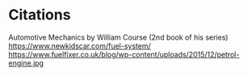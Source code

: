 # Citations 

Automotive Mechanics by William Course (2nd book of his series)
https://www.newkidscar.com/fuel-system/
https://www.fuelfixer.co.uk/blog/wp-content/uploads/2015/12/petrol-engine.jpg


